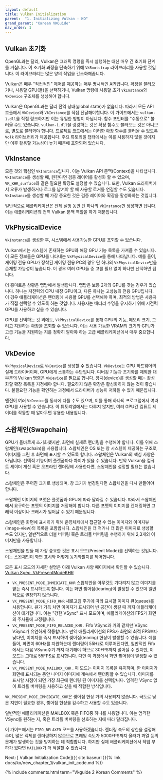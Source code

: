 ```yaml
---
layout: default
title: Vulkan Initialization
parent:  "1. Initializing Vulkan - KO"
grand_parent: "Korean VKGuide"
nav_order: 1
---
```



## Vulkan 초기화
OpenGL과는 달리, Vulkan은 그래픽 명령을 즉시 실행하는 대신 매우 긴 초기화 단계를 거칩니다. 이 초기화 과정을 단축하기 위해 `VkBootstrap` 라이브러리를 사용할 것입니다. 이 라이브러리는 많은 양의 작업을 간소화해줍니다.

Vulkan은 매우 "직접적인" 제어를 제공하는 매우 명시적인 API입니다. 확장을 불러오거나, 사용할 GPU(들)을 선택하거나, Vulkan 명령에 사용할 초기 `VkInstance`와 `VkDevice` 구조체를 생성해야 합니다.

Vulkan은 OpenGL과는 달리 전역 상태(global state)가 없습니다. 따라서 모든 API 호출에서 `VkDevice`와 `VkInstance`를 직접 전달해야합니다. 이 가이드에서는 `vulkan-1.dll`을 직접 링크하지만 이는 유일한 방법이 아닙니다. 함수 포인터를 "수동으로" 불러올 수도 있습니다. `vulkan-1.dll`을 링킹하는 것은 확장 함수도 불러오는 것은 아니므로, 별도로 불러와야 합니다. 프로젝트 코드에서는 이러한 확장 함수를 불러올 수 있도록 `Volk` 라이브러리가 제공합니다. 주요 튜토리얼 챕터에서는 이를 사용하지 않을 것이지만 이후 활용할 가능성이 높기 때문에 포함되어 있습니다.

## VkInstance
모든 것의 핵심인 `VkInstance`입니다. 이는 Vulkan API 문맥(Context)을 나타냅니다. `VkInstance`를 생성할 때, 원한다면 검증 레이어를 활성화 할 수 있으며, `VK_KHR_surface`와 같은 필요한 확장도 설정할 수 있습니다. 또한, Vulkan 드라이버에서 오류가 발생하거나 로그를 남겨야 할 때 사용할 로거를 연결할 수도 있습니다. `VkInstance`를 생성할 때 가장 중요한 것은 검증 레이어와 확장을 활성화하는 것입니다.

일반적으로 애플리케이션은 전체 실행 동안 단 하나의 `VkInstance`만 생성하면 됩니다. 이는 애플리케이션의 전역 Vulkan 문맥 역할을 하기 때문입니다.

## VkPhysicalDevice
`VkInstance`를 생성한 후, 시스템에서 사용가능한 GPU를 조회할 수 있습니다.

Vulkan에서는 시스템에 존재하는 GPU와 해당 GPU 기능 목록을 가져올 수 있습니다. 이 모든 정보들은 GPU를 나타내는 `VkPhysicalDevice`를 통해 나타납니다. 예를 들어, 게이밍 전용 GPU가 장착된 게이밍 전용 PC의 경우 단 하나의 `VkPhysicalDevice`만을 존재할 가능성이 높습니다. 이 경우 여러 GPU들 중 고를 필요 없이 하나만 선택하면 됩니다.

더 흥미로운 상황은 랩탑에서 발생합니다. 랩탑은 보통 2개의 GPU를 갖는 경우가 있습니다. 하나는 저전력의 CPU 내장 GPU이고, 다른 하나는 고성능의 전용 GPU입니다. 이 경우 애플리케이션은 렌더링에 사용할 GPU를 선택해야 하며, 최적의 방법은 사용자가 직접 선택할 수 있도록 하는 것입니다. 사용자는 배터리 수명을 유지하기 위해 저전력 GPU를 사용하고 싶을 수 있습니다.

GPU를 선택하는 것 외에도, `VkPhysicalDevice`를 통해 GPU의 기능, 메모리 크기, 그리고 지원하는 확장을 조회할 수 있습니다. 이는 사용 가능한 VRAM의 크기와 GPU가 고급 기능을 지원하는 지를 정확히 알아야 하는 고급 애플리케이션에서 매우 중요합니다.

## VkDevice
`VkPhysicalDevice`로 `VkDevice`를 생성할 수 있습니다. `VkDevice`는 GPU 하드웨어의 실제 드라이버이며, GPU에게 소통하는 수단입니다. 디버깅 기능과 초기화를 제외한 대부분의 Vulkan 명령은 `VkDevice`를 필요로 합니다. 장치(device)를 생성할 때는 활성화할 확장 목록을 지정해야 합니다. 필요하지 않은 확장은 활성화하지 않는 것이 좋습니다. 불필요한 기능을 확인하는 과정에서 드라이버가 성능이 저하될 수 있기 때문입니다.

엔진이 여러 `VkDevice`를 동시에 다룰 수도 있으며, 이를 통해 하나의 프로그램에서 여러 GPU를 사용할 수 있습니다. 이 튜토리얼에서는 다루지 않지만, 여러 GPU간 컴퓨트 셰이더를 작동할 때 알아두면 유용한 내용입니다.

## 스왑체인(Swapchain)
GPU가 올바르게 초기화했지만, 화면에 실제로 렌더링을 수행해야 합니다. 이를 위해 스왑체인(swapchain)을 사용합니다. 스왑체인은 OS 또는 창 시스템이 제공하는 구조로, 이미지를 그린 후 화면에 표시할 수 있도록 합니다. 스왑체인은 Vulkan의 핵심 사양은 아닙니다. 선택적 기능이며 플랫폼마다 차이가 있을 수 있습니다. 만약 Vulkan을 컴퓨트 셰이더 계산 혹은 오프라인 렌더링에 사용한다면, 스왑체인을 설정할 필요는 없습니다.

스왑체인은 주어진 크기로 생성되며, 창 크기가 변경된다면 스왑체인을 다시 만들어야 합니다.

스왑체인 이미지의 포맷은 플랫폼과 GPU에 따라 달라질 수 있습니다. 따라서 스왑체인에서 요구하는 포맷의 이미지를 저장해야 합니다. 다른 포맷의 이미지를 렌더링하면 그래픽 이상이나 크래시가 일어날 수 있기 때문입니다.

스왑체인은 화면에 표시하기 위해 운영체제에서 접근할 수 있는 이미지와 이미지뷰(image-view)의 목록을 포함합니다. 스왑체인을 더 적거나 더 많은 이미지로 생성할 수도 있지만, 일반적으로 더블 버퍼링 혹은 트리플 버퍼링을 수행하기 위해 2,3개의 이미지만을 사용합니다.

스왑체인을 만들 때 가장 중요한 것은 표시 모드(Present Mode)를 선택하는 것입니다. 이는 스왑체인이 화면 표시와 어떻게 동기화할지를 제어합니다.

모든 표시 모드의 자세한 설명은 아래 Vulkan 사양 페이지에서 확인할 수 있습니다. [Vulkan Spec: VkPresentModeKHR](https://registry.khronos.org/vulkan/specs/1.3-extensions/html/chap34.html#VkPresentModeKHR)


- `VK_PRESENT_MODE_IMMEDIATE_KHR` 스왑체인을 아무것도 기다리지 않고 이미지를 받는 즉시 표시하도록 합니다. 이는 화면 찢어짐(tearing)이 발생할 수 있으며 일반적으로 권장되지 않습니다.
- `VK_PRESENT_MODE_FIFO_KHR` 새로고침 주기에 따라 표시할 이미지 큐(queue)를 사용합니다. 큐가 가득 차면 이미지가 표시되어 빈 공간이 생길 때 까지 애플리케이션이 대기합니다. 이는 "강한 VSync" 표시 모드이며, 애플리케이션의 FPS가 화면의 주사율에 고정됩니다.
- `VK_PRESENT_MODE_FIFO_RELAXED_KHR` . Fifo VSync과 거의 같지만 VSync VSync가 유연하게 작동합니다. 만약 애플리케이션의 FPS가 화면의 최적 FPS보다 낮다면, 이미지를 즉시 표시하여 찢어짐(tearing) 현상이 발생할 수 있습니다. 예를 들어, 화면이 60Hz를 지원하는데 렌더링이 55Hz로 이루어진다면, 일반적인 Fifo에서는 다음 VSync주기 까지 대기해야 하므로 30FPS까지 떨어질 수 있지만, 이 모드는 그대로 55FPS로 표시합니다. 다만 이 과정에서 화면 찢어짐이 발생할 수 있습니다. 
- `VK_PRESENT_MODE_MAILBOX_KHR` . 이 모드는 이미지 목록을 유지하며, 한 이미지가 화면에 표시되는 동안 나머지 이미지에 계속해서 렌더링할 수 있습니다. 이미지를 표시할 시점이 되면 가장 최근에 렌더링 된 이미지를 선택합니다. 엄격한 VSync 없이 트리플 버퍼링을 사용하고 싶을 때 적합한 방식입니다.

`VK_PRESENT_MODE_IMMEDIATE_KHR`은 찢어짐 현상 거의 사용되지 않습니다. 극도로 낮은 지연이 필요한 경우, 찢어짐 현상을 감수하고 사용할 수도 있습니다.

일반적인 애플리케이션은 MAILBOX 혹은 FIFO중 하나를 사용합니다. 이는 엄격한 VSync를 원하는 지, 혹은 트리플 버퍼링을 선호하는 지에 따라 달라집니다.

이 가이드에서는 `FIFO_RELAXED` 모드를 사용하겠습니다. 렌더링 속도의 상한을 설정해주며, 많은 객체를 렌더링하지 않으므로 프레임 속도가 5000FPS까지 올라가 과열 등의 문제가 발생하는 것을 방지하는 데 적합합니다. 하지만 실제 애플리케이션에서 작업 부하가 있다면 `MAILBOX`가 더 적절할 수 있습니다.

Next: [ Vulkan Initialization Code]({{ site.baseurl }}{% link docs/ko/new_chapter_1/vulkan_init_code.md %})  

{% include comments.html term="Vkguide 2 Korean Comments" %}

